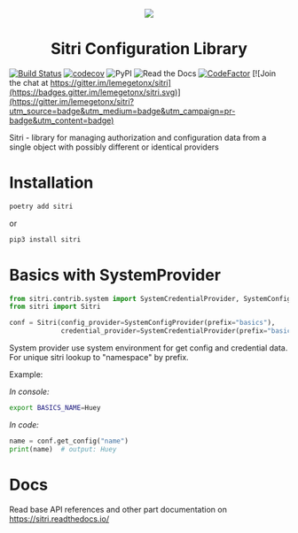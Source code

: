 
<p align="center">
  <a href="https://github.com/lemegetonx/sitri">
    <img src="docs/_static/logo.gif">
  </a>
  <h1 align="center">
    Sitri Configuration Library
  </h1>
</p>

[![Build Status](https://travis-ci.org/LemegetonX/sitri.svg?branch=master)](https://travis-ci.org/LemegetonX/sitri)
[![codecov](https://codecov.io/gh/LemegetonX/sitri/branch/master/graph/badge.svg)](https://codecov.io/gh/LemegetonX/sitri)
![PyPI](https://img.shields.io/pypi/v/sitri)
![Read the Docs](https://img.shields.io/readthedocs/sitri)
[![CodeFactor](https://www.codefactor.io/repository/github/lemegetonx/sitri/badge)](https://www.codefactor.io/repository/github/lemegetonx/sitri) [![Join the chat at https://gitter.im/lemegetonx/sitri](https://badges.gitter.im/lemegetonx/sitri.svg)](https://gitter.im/lemegetonx/sitri?utm_source=badge&utm_medium=badge&utm_campaign=pr-badge&utm_content=badge)

Sitri - library for managing authorization and configuration data from a single object with possibly different or identical providers

#  Installation

```bash
poetry add sitri
```

or
```bash
pip3 install sitri
```

# Basics with SystemProvider

```python
from sitri.contrib.system import SystemCredentialProvider, SystemConfigProvider
from sitri import Sitri

conf = Sitri(config_provider=SystemConfigProvider(prefix="basics"),
             credential_provider=SystemCredentialProvider(prefix="basics"))
```
System provider use system environment for get config and credential data. For unique sitri lookup to "namespace" by prefix.

Example:

*In console:*
```bash
export BASICS_NAME=Huey
```

*In code:*
```python
name = conf.get_config("name")
print(name)  # output: Huey
```

#  Docs
Read base API references and other part documentation on https://sitri.readthedocs.io/
